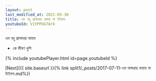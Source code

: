 ```yaml
---
layout: post
last_modified_at: 2021-03-30
title: ওম বহু প্রাসাদয়া নামায গা টাইমস
youtubeId: V1YPPUG7Ark
---
```

 
 
 ওম বহু প্রাসাদয়া নামায  
 
 -  কে ভীষণ খুশি 
 
  
 
  
 
 
 
 
 
 


{% include youtubePlayer.html id=page.youtubeId %}
 
[Next]({{ site.baseurl }}{% link  split1/_posts/2017-07-11-ওম অক্ষরায় নামায গা টাইমস.md%})
 
